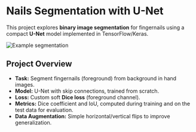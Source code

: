 # Nails Segmentation with U-Net

This project explores **binary image segmentation** for fingernails using a compact **U-Net** model implemented in TensorFlow/Keras.

![Example segmentation](results/example_train.png)

## Project Overview
- **Task:** Segment fingernails (foreground) from background in hand images.
- **Model:** U-Net with skip connections, trained from scratch.
- **Loss:** Custom soft **Dice loss** (foreground channel).
- **Metrics:** Dice coefficient and IoU, computed during training and on the test data for evaluation.
- **Data Augmentation:** Simple horizontal/vertical flips to improve generalization.
